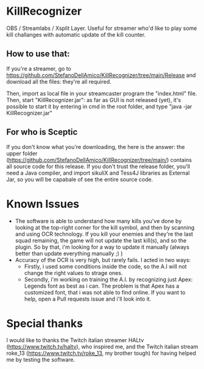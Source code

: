 # KillRecognizer
 OBS / Streamlabs / Xsplit Layer. 
 Useful for streamer who'd like to play some kill challanges with automatic update of the kill counter.

## How to use that:
 If you're a streamer, go to https://github.com/StefanoDellAmico/KillRecognizer/tree/main/Release and download all the files: they're all required.
 
 Then, import as local file in your streamcaster program the "index.html" file. Then, start "KillRecognizer.jar": as far as GUI is not released (yet), it's possible to start it by entering in cmd in the root folder, and type "java -jar KillRecognizer.jar"

## For who is Sceptic
 If you don't know what you're downloading, the here is the answer: the upper folder (https://github.com/StefanoDellAmico/KillRecognizer/tree/main/) contains all source code for  this release. 
 If you don't trust the release folder, you'll need a Java compiler, and import sikuliX and Tess4J libraries as External Jar, so you will be capabale of see the entire source code.

# Known Issues
 - The software is able to understand how many kills you've done by looking at the top-right corner for the kill symbol, and then by scanning and using OCR technology. If you kill your enemies and they're the last squad remaining, the game will not update the last kill(s), and so the plugin. So by that, i'm looking for a way to update it manually (always better than update everything manually ;) )
 - Accuracy of the OCR is very high, but rarely fails. I acted in two ways:
   - Firstly, i used some conditions inside the code, so the A.I will not change the right values to strage ones.
   - Secondly, i'm working on training the A.I. by recognizing just Apex: Legends font as best as i can. The problem is that Apex has a customized font, that i was not able to find online. If you want to help, open a Pull requests issue and i'll look into it.

# Special thanks
I would like to thanks the Twitch italian streamer HALtv (https://www.twitch.tv/haltv), who inspired me, and the Twitch italian stream roke_13 (https://www.twitch.tv/roke_13, my brother tough) for having helped me by testing the software. 
